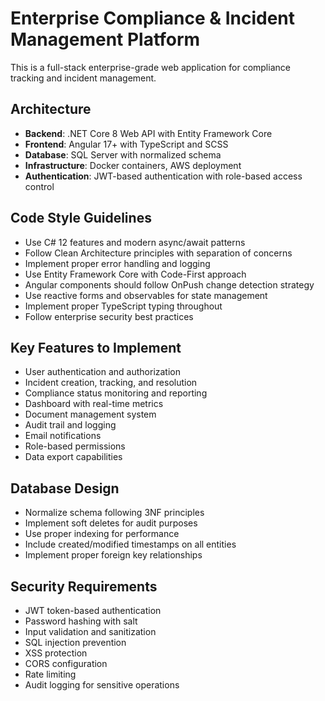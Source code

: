 <!-- Use this file to provide workspace-specific custom instructions to Copilot. For more details, visit https://code.visualstudio.com/docs/copilot/copilot-customization#_use-a-githubcopilotinstructionsmd-file -->

# Enterprise Compliance & Incident Management Platform

This is a full-stack enterprise-grade web application for compliance tracking and incident management.

## Architecture
- **Backend**: .NET Core 8 Web API with Entity Framework Core
- **Frontend**: Angular 17+ with TypeScript and SCSS
- **Database**: SQL Server with normalized schema
- **Infrastructure**: Docker containers, AWS deployment
- **Authentication**: JWT-based authentication with role-based access control

## Code Style Guidelines
- Use C# 12 features and modern async/await patterns
- Follow Clean Architecture principles with separation of concerns
- Implement proper error handling and logging
- Use Entity Framework Core with Code-First approach
- Angular components should follow OnPush change detection strategy
- Use reactive forms and observables for state management
- Implement proper TypeScript typing throughout
- Follow enterprise security best practices

## Key Features to Implement
- User authentication and authorization
- Incident creation, tracking, and resolution
- Compliance status monitoring and reporting
- Dashboard with real-time metrics
- Document management system
- Audit trail and logging
- Email notifications
- Role-based permissions
- Data export capabilities

## Database Design
- Normalize schema following 3NF principles
- Implement soft deletes for audit purposes
- Use proper indexing for performance
- Include created/modified timestamps on all entities
- Implement proper foreign key relationships

## Security Requirements
- JWT token-based authentication
- Password hashing with salt
- Input validation and sanitization
- SQL injection prevention
- XSS protection
- CORS configuration
- Rate limiting
- Audit logging for sensitive operations
